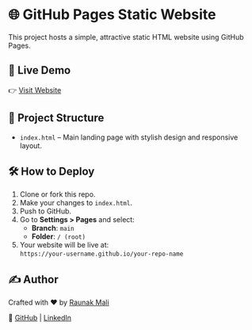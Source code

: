 # 🌐 GitHub Pages Static Website

This project hosts a simple, attractive static HTML website using GitHub Pages.

## 🚀 Live Demo

👉 [Visit Website](https://raunakmali08.github.io/task-6/)

## 📁 Project Structure

- `index.html` – Main landing page with stylish design and responsive layout.

## 🛠️ How to Deploy

1. Clone or fork this repo.
2. Make your changes to `index.html`.
3. Push to GitHub.
4. Go to **Settings > Pages** and select:
   - **Branch**: `main`
   - **Folder**: `/ (root)`
5. Your website will be live at:  
   `https://your-username.github.io/your-repo-name`

## ✍️ Author

Crafted with ❤️ by [Raunak Mali](https://www.linkedin.com/in/raunak-mali-07539b25b/)

🔗 [GitHub](https://github.com/Raunakmali08) | [LinkedIn](https://www.linkedin.com/in/raunak-mali-07539b25b/)
